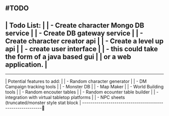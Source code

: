 #TODO
---------------------------------------------------------
| Todo List:                                            |
|  - Create character Mongo DB service                  |
|  - Create DB gateway service                          |
|  - Create character creator api                       |
|  - Create a level up api                              |
|  - create user interface                              |
|	- this could take the form of a java based gui  |
|	  or a web application.                         |
---------------------------------------------------------

----------------------------------------------------------
| Potential features to add:                             |
|  - Random character generator                          |
|  - DM Campaign tracking tools                          |
|  - Monster DB                                          |
|  - Map Maker                                           |
|  - World Building tools                                |
|  - Random encouter tables                              |
|  - Random ecounter table builder                       |
|  - integration with virtual tabletop platforms         |
|  - NPC sheets (truncated/monster style stat block      |
----------------------------------------------------------
